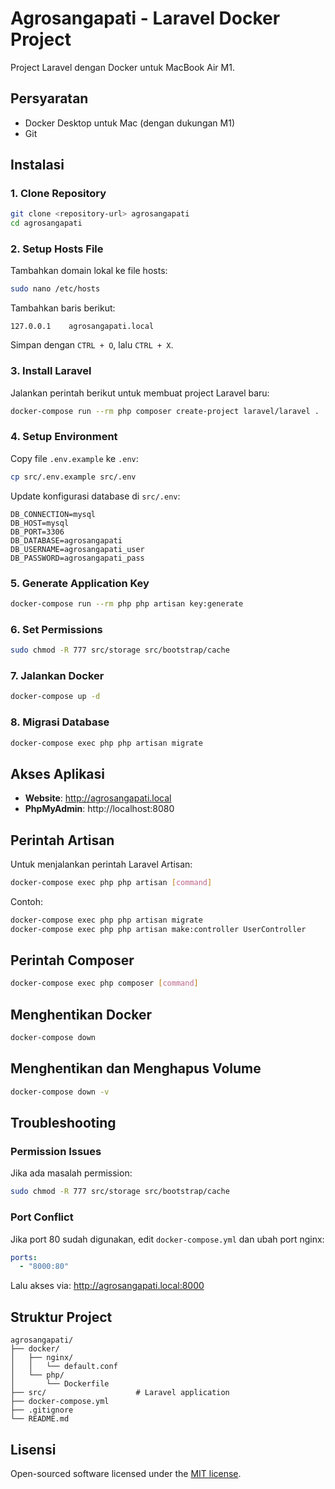 # Agrosangapati - Laravel Docker Project

Project Laravel dengan Docker untuk MacBook Air M1.

## Persyaratan

- Docker Desktop untuk Mac (dengan dukungan M1)
- Git

## Instalasi

### 1. Clone Repository

```bash
git clone <repository-url> agrosangapati
cd agrosangapati
```

### 2. Setup Hosts File

Tambahkan domain lokal ke file hosts:

```bash
sudo nano /etc/hosts
```

Tambahkan baris berikut:

```
127.0.0.1    agrosangapati.local
```

Simpan dengan `CTRL + O`, lalu `CTRL + X`.

### 3. Install Laravel

Jalankan perintah berikut untuk membuat project Laravel baru:

```bash
docker-compose run --rm php composer create-project laravel/laravel .
```

### 4. Setup Environment

Copy file `.env.example` ke `.env`:

```bash
cp src/.env.example src/.env
```

Update konfigurasi database di `src/.env`:

```
DB_CONNECTION=mysql
DB_HOST=mysql
DB_PORT=3306
DB_DATABASE=agrosangapati
DB_USERNAME=agrosangapati_user
DB_PASSWORD=agrosangapati_pass
```

### 5. Generate Application Key

```bash
docker-compose run --rm php php artisan key:generate
```

### 6. Set Permissions

```bash
sudo chmod -R 777 src/storage src/bootstrap/cache
```

### 7. Jalankan Docker

```bash
docker-compose up -d
```

### 8. Migrasi Database

```bash
docker-compose exec php php artisan migrate
```

## Akses Aplikasi

- **Website**: http://agrosangapati.local
- **PhpMyAdmin**: http://localhost:8080

## Perintah Artisan

Untuk menjalankan perintah Laravel Artisan:

```bash
docker-compose exec php php artisan [command]
```

Contoh:
```bash
docker-compose exec php php artisan migrate
docker-compose exec php php artisan make:controller UserController
```

## Perintah Composer

```bash
docker-compose exec php composer [command]
```

## Menghentikan Docker

```bash
docker-compose down
```

## Menghentikan dan Menghapus Volume

```bash
docker-compose down -v
```

## Troubleshooting

### Permission Issues

Jika ada masalah permission:

```bash
sudo chmod -R 777 src/storage src/bootstrap/cache
```

### Port Conflict

Jika port 80 sudah digunakan, edit `docker-compose.yml` dan ubah port nginx:

```yaml
ports:
  - "8000:80"
```

Lalu akses via: http://agrosangapati.local:8000

## Struktur Project

```
agrosangapati/
├── docker/
│   ├── nginx/
│   │   └── default.conf
│   └── php/
│       └── Dockerfile
├── src/                    # Laravel application
├── docker-compose.yml
├── .gitignore
└── README.md
```

## Lisensi

Open-sourced software licensed under the [MIT license](https://opensource.org/licenses/MIT).
